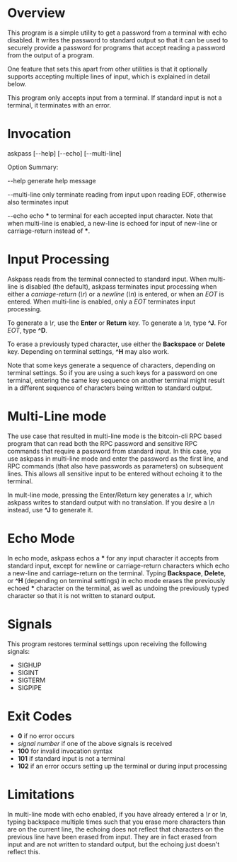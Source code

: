 # Overview

This program is a simple utility to get a password from a terminal with echo
disabled.  It writes the password to standard output so that it can be used to
securely provide a password for programs that accept reading a password from
the output of a program.

One feature that sets this apart from other utilities is that it optionally
supports accepting multiple lines of input, which is explained in detail below.

This program only accepts input from a terminal. If standard input is not a
terminal, it terminates with an error.

# Invocation

askpass \[--help\] \[--echo\] \[--multi-line\]

Option Summary:

  --help                generate help message

  --multi-line          only terminate reading from input upon reading EOF, 
                        otherwise  also terminates input

  --echo                echo __*__ to terminal for each accepted input character.
                          Note that when multi-line is enabled, a new-line is 
                        echoed for input of new-line or carriage-return instead
                        of __*__.

# Input Processing

Askpass reads from the terminal connected to standard input.  When multi-line
is disabled (the default), askpass terminates input processing when either a
_carriage-return_ (_\r_) or a _newline_ (_\n_) is entered, or when an _EOT_ is
entered.  When multi-line is enabled, only a _EOT_ terminates input processing.

To generate a _\r_, use the __Enter__ or __Return__ key.  To generate a
_\n_, type __^J__.  For _EOT_, type __^D__.

To erase a previously typed character, use either the __Backspace__ or
__Delete__ key.  Depending on terminal settings, __^H__ may also work.

Note that some keys generate a sequence of characters, depending on terminal
settings.  So if you are using a such keys for a password on one terminal,
entering the same key sequence on another terminal might result in a different
sequence of characters being written to standard output.

# Multi-Line mode

The use case that resulted in multi-line mode is the bitcoin-cli RPC based
program that can read both the RPC password and sensitive RPC commands that
require a password from standard input.  In this case, you use askpass in
multi-line mode and enter the password as the first line, and RPC commands
(that also have passwords as parameters) on subsequent lines.  This allows all
sensitive input to be entered without echoing it to the terminal.

In mult-line mode, pressing the Enter/Return key generates a _\r_, which askpass
writes to standard output with no translation.  If you desire a _\n_ instead,
use __^J__ to generate it.

# Echo Mode

In echo mode, askpass echos a __*__ for any input character it accepts from
standard input, except for newline or carriage-return characters which echo a
new-line and carriage-return on the terminal.  Typing __Backspace__,
__Delete__, or __^H__ (depending on terminal settings) in echo mode erases the
previously echoed __*__ character on the terminal, as well as undoing the
previously typed character so that it is not written to stanard output.

# Signals

This program restores terminal settings upon receiving the following signals:

* SIGHUP
* SIGINT
* SIGTERM
* SIGPIPE

# Exit Codes

* __0__ if no error occurs
* _signal number_ if one of the above signals is received
* __100__ for invalid invocation syntax
* __101__ if standard input is not a terminal
* __102__ if an error occurs setting up the terminal or during input processing

# Limitations

In multi-line mode with echo enabled, if you have already entered a _\r_ or _\n_,
typing backspace multiple times such that you erase more characters than are on
the current line, the echoing does not reflect that characters on the previous
line have been erased from input.  They are in fact erased from input and are
not written to standard output, but the echoing just doesn't reflect this.
